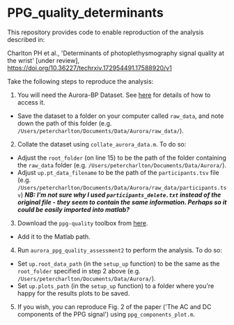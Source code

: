 # PPG_quality_determinants

This repository provides code to enable reproduction of the analysis described in:

Charlton PH et al., 'Determinants of photoplethysmography signal quality at the wrist' [under review], https://doi.org/10.36227/techrxiv.172954491.17588920/v1

Take the following steps to reproduce the analysis:
1. You will need the Aurora-BP Dataset. See [here](https://github.com/microsoft/aurorabp-sample-data) for details of how to access it.
  - Save the dataset to a folder on your computer called `raw_data`, and note down the path of this folder (e.g. `/Users/petercharlton/Documents/Data/Aurora/raw_data/`).
2. Collate the dataset using `collate_aurora_data.m`. To do so:
  - Adjust the `root_folder` (on line 15) to be the path of the folder containing the `raw_data` folder (e.g. `/Users/petercharlton/Documents/Data/Aurora/`).
  - Adjust `up.pt_data_filename` to be the path of the `participants.tsv` file (e.g. `/Users/petercharlton/Documents/Data/Aurora/raw_data/participants.tsv`) _**NB: I'm not sure why I used `participants_delete.txt` instead of the original file - they seem to contain the same information. Perhaps so it could be easily imported into matlab?**_
3. Download the `ppg-quality` toolbox from [here](https://ppg-quality.readthedocs.io/).
  - Add it to the Matlab path.
4. Run `aurora_ppg_quality_assessment2` to perform the analysis. To do so:
  - Set `up.root_data_path` (in the `setup_up` function) to be the same as the `root_folder` specified in step 2 above (e.g. `/Users/petercharlton/Documents/Data/Aurora/`).
  - Set `up.plots_path` (in the `setup_up` function) to a folder where you're happy for the results plots to be saved.
5. If you wish, you can reproduce Fig. 2 of the paper ('The AC and DC components of the PPG signal') using `ppg_components_plot.m`.
